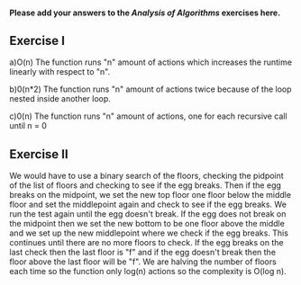 #### Please add your answers to the ***Analysis of  Algorithms*** exercises here.

## Exercise I

a)O(n) The function runs "n" amount of actions which increases the runtime linearly with respect to "n".


b)0(n*2) The function runs "n" amount of actions twice because of the loop nested inside another loop.


c)0(n) The function runs "n" amount of actions, one for each recursive call until n = 0

## Exercise II

We would have to use a binary search of the floors, checking the pidpoint of the list of floors and checking to see if the egg breaks. Then if the egg breaks on the midpoint, we set the new top floor one floor below the middle floor and set the middlepoint again and check to see if the egg breaks. We run the test again until the egg doesn't break. If the egg does not break on the midpoint then we set the new bottom to be one floor above the middle and we set up the new middlepoint where we check if the egg breaks. This continues until there are no more floors to check. If the egg breaks on the last check then the last floor is "f" and if the egg doesn't break then the floor above the last floor will be "f". We are halving the number of floors each time so the function only log(n) actions so the complexity is O(log n).
